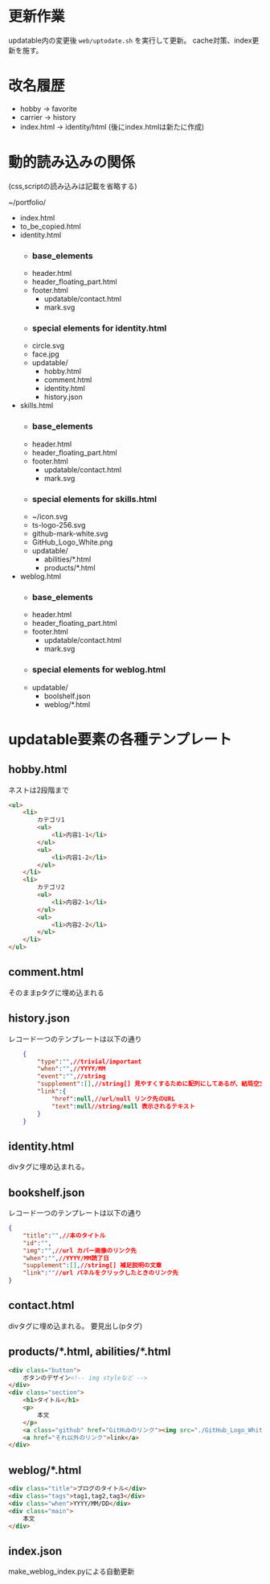 # 更新作業

updatable内の変更後 `web/uptodate.sh` を実行して更新。
cache対策、index更新を施す。

# 改名履歴

- hobby -> favorite
- carrier -> history
- index.html -> identity/html (後にindex.htmlは新たに作成)

# 動的読み込みの関係

(css,scriptの読み込みは記載を省略する)

~/portfolio/

- index.html
- to_be_copied.html
- identity.html
    - ### base_elements
    - header.html
    - header_floating_part.html
    - footer.html
        - updatable/contact.html
        - mark.svg
    - ### special elements for identity.html
    - circle.svg
    - face.jpg
    - updatable/
        - hobby.html
        - comment.html
        - identity.html
        - history.json
- skills.html
    - ### base_elements
    - header.html
    - header_floating_part.html
    - footer.html
        - updatable/contact.html
        - mark.svg
    - ### special elements for skills.html
    - ~/icon.svg
    - ts-logo-256.svg
    - github-mark-white.svg
    - GitHub_Logo_White.png
    - updatable/
        - abilities/*.html
        - products/*.html
- weblog.html
    - ### base_elements
    - header.html
    - header_floating_part.html
    - footer.html
        - updatable/contact.html
        - mark.svg
    - ### special elements for weblog.html
    - updatable/
        - boolshelf.json
        - weblog/*.html

# updatable要素の各種テンプレート

## hobby.html

ネストは2段階まで

```html
<ul>
    <li>
        カテゴリ1
        <ul>
            <li>内容1-1</li>
        </ul>
        <ul>
            <li>内容1-2</li>
        </ul>
    </li>
    <li>
        カテゴリ2
        <ul>
            <li>内容2-1</li>
        </ul>
        <ul>
            <li>内容2-2</li>
        </ul>
    </li>
</ul>
```

## comment.html

そのままpタグに埋め込まれる

## history.json

レコード一つのテンプレートは以下の通り

```json
    {
        "type":"",//trivial/important
        "when":"",//YYYY/MM
        "event":"",//string
        "supplement":[],//string[] 見やすくするために配列にしてあるが、結局空文字で結合される。改行する際は<br>を挿入する
        "link":{
            "href":null,//url/null リンク先のURL
            "text":null//string/null 表示されるテキスト
        }
    }
```

## identity.html

divタグに埋め込まれる。

## bookshelf.json

レコード一つのテンプレートは以下の通り

```json
{
    "title":"",//本のタイトル
    "id":"",
    "img":"",//url カバー画像のリンク先
    "when":"",//YYYY/MM読了日
    "supplement":[],//string[] 補足説明の文章
    "link":""//url パネルをクリックしたときのリンク先
}
```

## contact.html

divタグに埋め込まれる。
要見出し(pタグ)

## products/\*.html, abilities/\*.html

```html
<div class="button">
    ボタンのデザイン<!-- img styleなど -->
</div>
<div class="section">
    <h1>タイトル</h1>
    <p>
        本文
    </p>
    <a class="github" href="GitHubのリンク"><img src="./GitHub_Logo_White.png" alt="GitHub"><img src="./github-mark-white.svg"></a>
    <a href="それ以外のリンク">link</a>
</div>
```

## weblog/\*.html

```html
<div class="title">ブログのタイトル</div>
<div class="tags">tag1,tag2,tag3</div>
<div class="when">YYYY/MM/DD</div>
<div class="main">
    本文
</div>
```

## index.json

make_weblog_index.pyによる自動更新
